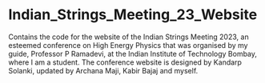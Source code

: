 # Indian_Strings_Meeting_23_Website
Contains the code for the website of the Indian Strings Meeting 2023, an esteemed conference on High Energy Physics that was organised by my guide, Professor P Ramadevi, at the Indian Institute of Technology Bombay, where I am a student. The conference website is designed by Kandarp Solanki, updated by Archana Maji, Kabir Bajaj and myself.

